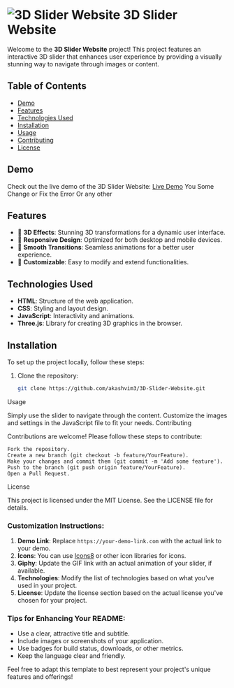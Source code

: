 # ![3D Slider Website](https://img.icons8.com/ios-filled/50/000000/3d.png) 3D Slider Website

Welcome to the **3D Slider Website** project! This project features an interactive 3D slider that enhances user experience by providing a visually stunning way to navigate through images or content.

## Table of Contents

- [Demo](#demo)
- [Features](#features)
- [Technologies Used](#technologies-used)
- [Installation](#installation)
- [Usage](#usage)
- [Contributing](#contributing)
- [License](#license)

## Demo

Check out the live demo of the 3D Slider Website: [Live Demo](https://akashvim3.github.io/3D-silder---website/)
You Some Change or Fix the Error Or any other

## Features

- 🎨 **3D Effects**: Stunning 3D transformations for a dynamic user interface.
- 📱 **Responsive Design**: Optimized for both desktop and mobile devices.
- 🔄 **Smooth Transitions**: Seamless animations for a better user experience.
- 🔧 **Customizable**: Easy to modify and extend functionalities.

## Technologies Used

- **HTML**: Structure of the web application.
- **CSS**: Styling and layout design.
- **JavaScript**: Interactivity and animations.
- **Three.js**: Library for creating 3D graphics in the browser.

## Installation

To set up the project locally, follow these steps:

1. Clone the repository:
   ```bash
   git clone https://github.com/akashvim3/3D-Slider-Website.git
Usage

Simply use the slider to navigate through the content. Customize the images and settings in the JavaScript file to fit your needs.
Contributing

Contributions are welcome! Please follow these steps to contribute:

    Fork the repository.
    Create a new branch (git checkout -b feature/YourFeature).
    Make your changes and commit them (git commit -m 'Add some feature').
    Push to the branch (git push origin feature/YourFeature).
    Open a Pull Request.
License

This project is licensed under the MIT License. See the LICENSE file for details.


### Customization Instructions:

1. **Demo Link**: Replace `https://your-demo-link.com` with the actual link to your demo.
2. **Icons**: You can use [Icons8](https://icons8.com/) or other icon libraries for icons.
3. **Giphy**: Update the GIF link with an actual animation of your slider, if available.
4. **Technologies**: Modify the list of technologies based on what you've used in your project.
5. **License**: Update the license section based on the actual license you've chosen for your project.

### Tips for Enhancing Your README:

- Use a clear, attractive title and subtitle.
- Include images or screenshots of your application.
- Use badges for build status, downloads, or other metrics.
- Keep the language clear and friendly.

Feel free to adapt this template to best represent your project's unique features and offerings!
    
